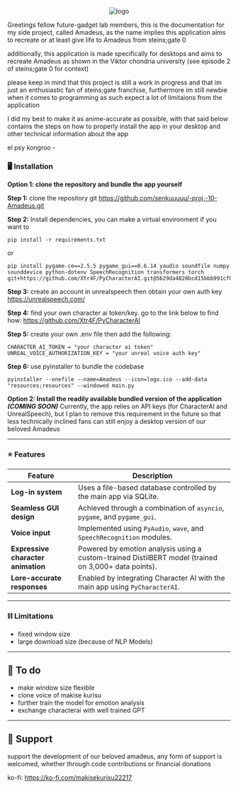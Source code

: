 <div align="center">
  <img src="logo.png" alt="logo">
</div>

Greetings fellow future-gadget lab members, this is the documentation for my side project, called Amadeus, as the name implies this application aims to recreate or at least give life to Amadeus from steins;gate 0

additionally, this application is made specifically for desktops and aims to recreate Amadeus as shown in the Viktor chondria university (see episode 2 of steins;gate 0 for context)

please keep in mind that this project is still a work in progress and that im just an enthusiastic fan of steins;gate franchise, furthermore im still newbie when it comes to programming as such expect a lot of limitaions from the application

I did my best to make it as anime-accurate as possible, with that said below contains the steps on how to properly install the app in your desktop and other technical information about the app

el psy kongroo -

### 🖥️ Installation
**Option 1: clone the repository and bundle the app yourself**

**Step 1:** clone the repository
git https://github.com/senkuuuuu/-proj.-10-Amadeus.git

**Step 2:** Install dependencies, you can make a virtual environment if you want to
```
pip install -r requirements.txt
```
or
```
pip install pygame-ce==2.5.5 pygame_gui==0.6.14 yaudio soundfile numpy sounddevice python-dotenv SpeechRecognition transformers torch git+https://github.com/Xtr4F/PyCharacterAI.git@5629da4820bcd15bbb991cf0e5cd23f54d106cdd
```

**Step 3:** create an account in unrealspeech then obtain your own auth key
https://unrealspeech.com/

**Step 4:** find your own character ai token/key. go to the link below to find how:
https://github.com/Xtr4F/PyCharacterAI

**Step 5:** create your own .env file then add the following:
```
CHARACTER_AI_TOKEN = "your character ai token"
UNREAL_VOICE_AUTHORIZATION_KEY = "your unreal voice auth key"
```

**Step 6:** use pyinstaller to bundle the codebase
```
pyinstaller --onefile --name=Amadeus --icon=logo.ico --add-data "resources;resources" --windowed main.py
```

**Option 2: Install the readily available bundled version of the application _(COMING SOON)_**
Currently, the app relies on API keys (for CharacterAI and UnrealSpeech), but I plan to remove this requirement in the future so that less technically inclined fans can still enjoy a desktop version of our beloved Amadeus


---

### ⭐ Features
| Feature                      | Description                                                                 |
|------------------------------|-----------------------------------------------------------------------------|
| **Log-in system**            | Uses a file-based database controlled by the main app via SQLite.           |
| **Seamless GUI design**      | Achieved through a combination of `asyncio`, `pygame`, and `pygame_gui`.    |
| **Voice input**              | Implemented using `PyAudio`, `wave`, and `SpeechRecognition` modules.       |
| **Expressive character animation** | Powered by emotion analysis using a custom-trained DistilBERT model (trained on 3,000+ data points). |
| **Lore-accurate responses**   | Enabled by integrating Character AI with the main app using `PyCharacterAI`. |

---

### ⛓️ Limitations
- fixed window size
- large download size (because of NLP Models)
---


## 📝 To do
- make window size flexible
- clone voice of makise kurisu
- further train the model for emotion analysis
- exchange characterai with well trained GPT
---

## 🎁 Support
support the development of our beloved amadeus, any form of support is welcomed, whether through code contributions or financial donations

ko-fi: https://ko-fi.com/makisekurisu22217 

